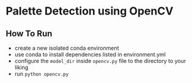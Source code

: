 # Palette Detection using OpenCV

## How To Run

- create a new isolated conda environment
- use conda to install dependencies listed in environment.yml
- configure the `model_dir` inside `opencv.py` file to the directory to your liking
- run `python opencv.py`
